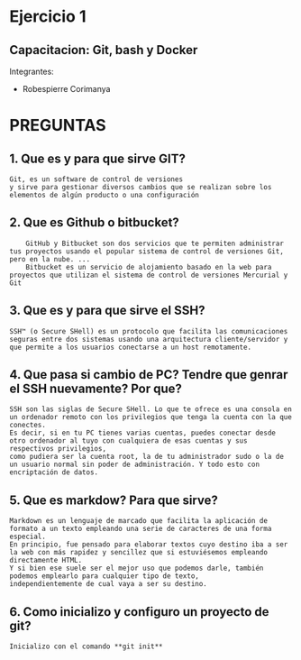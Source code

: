 # Ejercicio 1

## **Capacitacion: Git, bash y Docker**
Integrantes:
- Robespierre Corimanya

# **PREGUNTAS**

## **1. Que es y para que sirve GIT?**
	Git, es un software de control de versiones
	y sirve para gestionar diversos cambios que se realizan sobre los elementos de algún producto o una configuración
	
## **2. Que es Github o bitbucket?**
		GitHub y Bitbucket son dos servicios que te permiten administrar tus proyectos usando el popular sistema de control de versiones Git, pero en la nube. ... 
		Bitbucket es un servicio de alojamiento basado en la web para proyectos que utilizan el sistema de control de versiones Mercurial y Git
	
## **3. Que es y para que sirve el SSH?**

	SSH™ (o Secure SHell) es un protocolo que facilita las comunicaciones seguras entre dos sistemas usando una arquitectura cliente/servidor y 
	que permite a los usuarios conectarse a un host remotamente.

## **4. Que pasa si cambio de PC? Tendre que genrar el SSH nuevamente? Por que?**

	SSH son las siglas de Secure SHell. Lo que te ofrece es una consola en un ordenador remoto con los privilegios que tenga la cuenta con la que conectes. 
	Es decir, si en tu PC tienes varias cuentas, puedes conectar desde otro ordenador al tuyo con cualquiera de esas cuentas y sus respectivos privilegios, 
	como pudiera ser la cuenta root, la de tu administrador sudo o la de un usuario normal sin poder de administración. Y todo esto con encriptación de datos.

## **5. Que es markdow? Para que sirve?**

	Markdown es un lenguaje de marcado que facilita la aplicación de formato a un texto empleando una serie de caracteres de una forma especial. 
	En principio, fue pensado para elaborar textos cuyo destino iba a ser la web con más rapidez y sencillez que si estuviésemos empleando directamente HTML. 
	Y si bien ese suele ser el mejor uso que podemos darle, también podemos emplearlo para cualquier tipo de texto, 
	independientemente de cual vaya a ser su destino.

## **6. Como inicializo y configuro un proyecto de git?**
	Inicializo con el comando **git init**
	

